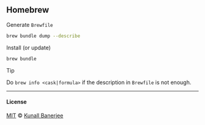 ## Homebrew

Generate `Brewfile`

```sh
brew bundle dump --describe
```

Install (or update)

```sh
brew bundle
```

> [!TIP]
> Do `brew info <cask|formula>` if the description in `Brewfile` is not enough.

---

#### License

[MIT](../license) © [Kunall Banerjee](https://kimchiii.space/)
